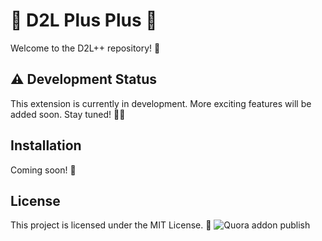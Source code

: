 # 🌙 D2L Plus Plus 🌙

Welcome to the D2L++ repository! 🚀

## ⚠️ Development Status
This extension is currently in development. More exciting features will be added soon. Stay tuned! 🔧🔜

## Installation
Coming soon! 🚧

## License
This project is licensed under the MIT License. 📜
![Quora addon publish](https://github.com/user-attachments/assets/507aa579-13e4-45da-9e1d-0a64136aa710)
